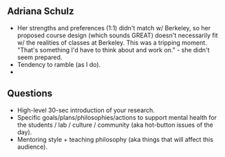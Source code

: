 ## Adriana Schulz

- Her strengths and preferences (1:1) didn't match w/ Berkeley, so her proposed course design (which sounds GREAT) doesn't necessarily fit w/ the realities of classes at Berkeley. This was a tripping moment. "That's something I'd have to think about and work on." - she didn't seem prepared.
- Tendency to ramble (as I do).
- 



## Questions
- High-level 30-sec introduction of your research.
- Specific goals/plans/philosophies/actions to support mental health for the students / lab / culture / community (aka hot-button issues of the day).
- Mentoring style + teaching philosophy (aka things that will affect this audience).
